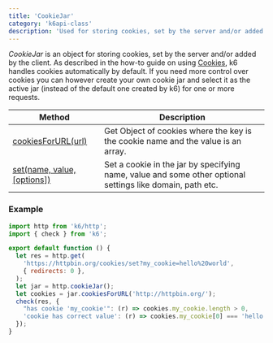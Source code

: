 ```yaml
---
title: 'CookieJar'
category: 'k6api-class'
description: 'Used for storing cookies, set by the server and/or added by the client.'
---
```


_CookieJar_ is an object for storing cookies, set by the server and/or added by the client. As described in the how-to guide on using [Cookies](/using-k6/cookies), k6 handles cookies automatically by default. If you need more control over cookies you can however create your own cookie jar and select it as the active jar (instead of the default one created by k6) for one or more requests.

| Method                                                                                                    | Description                                                                                               |
| --------------------------------------------------------------------------------------------------------- | --------------------------------------------------------------------------------------------------------- |
| [cookiesForURL(url)](/javascript-api/k6-http/cookiejar/cookiejar-cookiesforurl-url)               | Get Object of cookies where the key is the cookie name and the value is an array.                         |
| [set(name, value, [options])](/javascript-api/k6-http/cookiejar/cookiejar-set-name-value-options) | Set a cookie in the jar by specifying name, value and some other optional settings like domain, path etc. |

### Example

<div class="code-group" data-props='{"labels": []}'>

```js
import http from 'k6/http';
import { check } from 'k6';

export default function () {
  let res = http.get(
    'https://httpbin.org/cookies/set?my_cookie=hello%20world',
    { redirects: 0 },
  );
  let jar = http.cookieJar();
  let cookies = jar.cookiesForURL('http://httpbin.org/');
  check(res, {
    "has cookie 'my_cookie'": (r) => cookies.my_cookie.length > 0,
    'cookie has correct value': (r) => cookies.my_cookie[0] === 'hello world',
  });
}
```

</div>
